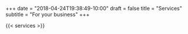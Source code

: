 +++
date = "2018-04-24T19:38:49-10:00"
draft = false
title = "Services"
subtitle = "For your business"
+++

{{< services >}}
